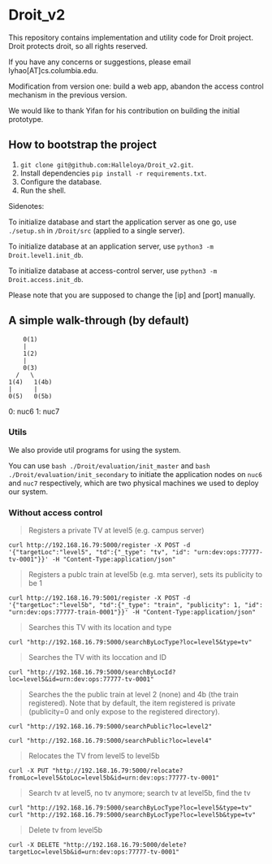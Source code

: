 # Droit_v2

This repository contains implementation and utility code for Droit project. Droit protects droit, so all rights reserved.

If you have any concerns or suggestions, please email lyhao[AT]cs.columbia.edu. 

Modification from version one: build a web app, abandon the access control mechanism in the previous version.

We would like to thank Yifan for his contribution on building the initial prototype. 

## How to bootstrap the project

1. `git clone git@github.com:Halleloya/Droit_v2.git`.
2. Install dependencies `pip install -r requirements.txt`.
3. Configure the database.
4. Run the shell. 

Sidenotes:

To initialize database and start the application server as one go, use `./setup.sh` in `/Droit/src` (applied to a single server).

To initialize database at an application server, use `python3 -m Droit.level1.init_db`.

To initialize database at access-control server, use `python3 -m Droit.access.init_db`.

Please note that you are supposed to change the [ip] and [port] manually. 

## A simple walk-through (by default)

```
    0(1) 
    |
    1(2)
    | 
    0(3)
  /   \
1(4)   1(4b)
|      |
0(5)   0(5b)
```

0: nuc6
1: nuc7

### Utils

We also provide util programs for using the system.

You can use `bash ./Droit/evaluation/init_master` and `bash ./Droit/evaluation/init_secondary` to initiate the application nodes on `nuc6` and `nuc7` respectively, which are two physical machines we used to deploy our system.


### Without access control

> Registers a private TV at level5 (e.g. campus server)

`curl http://192.168.16.79:5000/register -X POST -d '{"targetLoc":"level5", "td":{"_type": "tv", "id": "urn:dev:ops:77777-tv-0001"}}' -H "Content-Type:application/json"`

> Registers a publc train at level5b (e.g. mta server), sets its publicity to be 1

`curl http://192.168.16.79:5001/register -X POST -d '{"targetLoc":"level5b", "td":{"_type": "train", "publicity": 1, "id": "urn:dev:ops:77777-train-0001"}}' -H "Content-Type:application/json"`

> Searches this TV with its location and type

`curl "http://192.168.16.79:5000/searchByLocType?loc=level5&type=tv"`

> Searches the TV with its loccation and ID

`curl "http://192.168.16.79:5000/searchByLocId?loc=level5&id=urn:dev:ops:77777-tv-0001"`

> Searches the the public train at level 2 (none) and 4b (the train registered). Note that by default, the item registered is private (publicity=0 and only expose to the registered directory).

`curl "http://192.168.16.79:5000/searchPublic?loc=level2"`

`curl "http://192.168.16.79:5000/searchPublic?loc=level4"`

> Relocates the TV from level5 to level5b

`curl -X PUT "http://192.168.16.79:5000/relocate?fromLoc=level5&toLoc=level5b&id=urn:dev:ops:77777-tv-0001"`

> Search tv at level5, no tv anymore; search tv at level5b, find the tv

`curl "http://192.168.16.79:5000/searchByLocType?loc=level5&type=tv"`
`curl "http://192.168.16.79:5000/searchByLocType?loc=level5b&type=tv"`

> Delete tv from level5b

`curl -X DELETE "http://192.168.16.79:5000/delete?targetLoc=level5b&id=urn:dev:ops:77777-tv-0001"`
